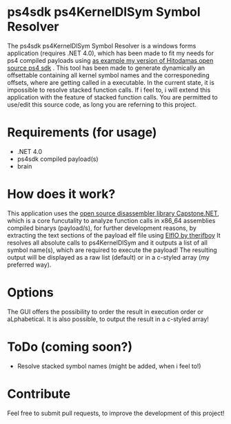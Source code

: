# ps4sdk ps4KernelDlSym Symbol Resolver

The ps4sdk ps4KernelDlSym Symbol Resolver is a windows forms application (requires .NET 4.0), which has been made to fit my needs for ps4 compiled payloads using [as example my version of Hitodamas open source ps4 sdk](https://github.com/seb5594/ps4sdk) .
This tool has been made to generate dynamically an offsettable containing all kernel symbol names and the corresponeding offsets, where are getting called in a executable. In the current state, it is impossible to resolve stacked function calls.
If i feel to, i will extend this application with the feature of stacked function calls.
You are permitted to use/edit this source code, as long you are referning to this project.

# Requirements (for usage)
- .NET 4.0
- ps4sdk compiled payload(s)
- brain

# How does it work?
This application uses the [open source disassembler library Capstone.NET](https://github.com/9ee1/Capstone.NET), which is a core funcutality to analyze function calls in x86_64 assemblies compiled binarys (payload/s), for further development reasons, by extracting the text sections of the payload elf file using [ElfIO by therifboy](https://github.com/therifboy/ElfIO)
It resolves all absolute calls to ps4KernelDlSym and it outputs a list of all symbol name(s), which are required to execute the payload!
The resulting output will be displayed as a raw list (default) or in a c-styled array (my preferred way).

# Options
The GUI offers the possibility to order the result in execution order or aLphabetical. It is also possible, to output the result in a c-styled array!

# ToDo (coming soon?)
- Resolve stacked symbol names (might be added, when i feel to!)

# Contribute
Feel free to submit pull requests, to improve the development of this project!